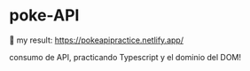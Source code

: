 # poke-API

👋 my result: https://pokeapipractice.netlify.app/

consumo de API, practicando Typescript y el dominio del DOM! 
